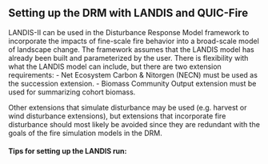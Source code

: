 ## Setting up the DRM with LANDIS and QUIC-Fire

LANDIS-II can be used in the Disturbance Response Model framework to incorporate the impacts of fine-scale fire
behavior into a broad-scale model of landscape change. The framework assumes that the LANDIS model has already
been built and parameterized by the user. There is flexibility with what the LANDIS model can include, but there
are two extension requirements:
	- Net Ecosystem Carbon & Nitorgen (NECN) must be used as the succession extension. 
	- Biomass Community Output extension must be used for summarizing cohort biomass.

Other extensions that simulate disturbance may be used (e.g. harvest or wind disturbance extensions), but extensions
that incorporate fire disturbance should most likely be avoided since they are redundant with the goals of the fire
simulation models in the DRM.

#### Tips for setting up the LANDIS run:

